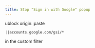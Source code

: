 ```yaml
---
title: Stop "Sign in with Google" popup
---
```


ublock origin: paste

```
||accounts.google.com/gsi/*
```

in the custom filter